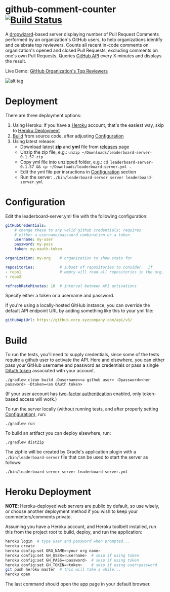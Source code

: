 github-comment-counter [![Build Status](https://travis-ci.org/tzachz/github-comment-counter.svg?branch=master)](https://travis-ci.org/tzachz/github-comment-counter)
======================

A [dropwizard](https://github.com/codahale/dropwizard)-based server displaying number of Pull Request Comments performed by an organization's GitHub users, to help organizations identify and celebrate top reviewers. Counts all recent in-code comments on organization's opened and closed Pull Requests, excluding comments on one's own Pull Requests.
Queries [GitHub API](http://developer.github.com/v3/) every X minutes and displays the result.

Live Demo: [GitHub Organization's Top Reviewers](https://github-comment-counter.herokuapp.com/service/leaderboard/month)

![alt tag](https://raw.githubusercontent.com/tzachz/github-comment-counter/master/leaderboard-sample.png)


Deployment
==========
There are three deployment options:
 1. Using Heroku: if you have a [Heroku](https://www.heroku.com/) account, that's the easiest way, skip to [Heroku Deployment](#heroku-deployment)
 2. [Build](#build) from source code, after adjusting [Configuration](#configuration)
 3. Using latest release: 
    - Download latest **zip** and **yml** file from [releases](https://github.com/tzachz/github-comment-counter/releases) page
    - Unzip the zip file, e.g.: `unzip ~/Downloads/leaderboard-server-0.1.57.zip`
    - Copy yml file into unzipped folder, e.g.: `cd leaderboard-server-0.1.57 && cp ~/Downloads/leaderboard-server.yml .`
    - Edit the yml file per insructions in [Configuration](#configuration) section
    - Run the server: `./bin/leaderboard-server server leaderboard-server.yml`


Configuration
=====
Edit the leaderboard-server.yml file with the following configuration:
```yml
gitHubCredentials:
    # change these to any valid github credentials; requires
    # either a username/password combination or a token
    username: my-user
    password: my-pass
    token: my-oauth-token

organization: my-org    # organization to show stats for

repositories:           # subset of repositories to consider.  If
- repo1                 # empty will read all repositories in the org.
- repo2

refreshRateMinutes: 10  # interval between API activations
```
Specify either a token or a username and password.

If you're using a locally-hosted GitHub instance, you can override the default API endpoint URL by adding something like this to your yml file:
```yml
gitHubApiUrl: https://github.corp.xyzcompany.com/api/v3/
```

Build
=====

To run the tests, you'll need to supply credentials, since some of the tests require a github user to activate the API. Here and elsewhere, you can either pass your GitHub username and password as credentials
or pass a single [OAuth token](https://github.com/settings/applications) associated with your account.
```
./gradlew clean build -Dusername=<a github user> -Dpassword=<her password> -Dtoken=<an OAuth token>
```

(If your user account has [two-factor authentication](https://help.github.com/articles/about-two-factor-authentication/) enabled, only token-based access will work.)

To run the server locally (without running tests, and after properly setting [Configuration](#configuration)), run:
```
./gradlew run
```

To build an artifact you can deploy elsewhere, run:
```
./gradlew distZip
```
The zipfile will be created by Gradle's application plugin with a `./bin/leaderboard-server` file that can be used to start the server as follows:
```
./bin/leaderboard-server server leaderboard-server.yml
```

Heroku Deployment
=================
**NOTE**: Heroku-deployed web servers are public by default, so use wisely, or choose another deployment method if you wish to keep your commenters/comments private.

Assuming you have a Heroku account, and Heroku toolbelt installed, run this from the project root to build, deploy, and run the application:
```bash
heroku login  # type user and password when prompted...
heroku create 
heroku config:set ORG_NAME=<your org name>
heroku config:set GH_USER=<username>  # skip if using token
heroku config:set GH_PASS=<password>  # skip if using token
heroku config:set GH_TOKEN=<token>    # skip if using user+password
git push heroku master  # this will take a while...
heroku open

```
The last command should open the app page in your default browser.
